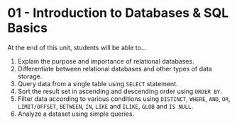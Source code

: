 # 01 - Introduction to Databases & SQL Basics

At the end of this unit, students will be able to…

1. Explain the purpose and importance of relational databases.
2. Differentiate between relational databases and other types of data storage.
3. Query data from a single table using `SELECT` statement.
4. Sort the result set in ascending and descending order using `ORDER BY`.
5. Filter data according to various conditions using `DISTINCT`, `WHERE`, `AND`, `OR`, `LIMIT/OFFSET`, `BETWEEN`, `IN`, `LIKE` and `ILIKE`, `GLOB` and `IS NULL`.
6. Analyze a dataset using simple queries.